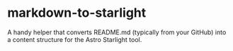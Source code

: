 # markdown-to-starlight
A handy helper that converts README.md (typically from your GitHub) into a content structure for the Astro Starlight tool.
